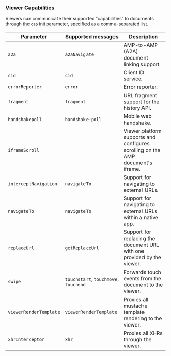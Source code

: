 ### Viewer Capabilities

Viewers can communicate their supported "capabilities" to documents through the
`cap` init parameter, specified as a comma-separated list.

| Parameter              | Supported messages                    | Description                                                                     |
| ---------------------- | ------------------------------------- | ------------------------------------------------------------------------------- |
| `a2a`                  | `a2aNavigate`                         | AMP-to-AMP (A2A) document linking support.                                      |
| `cid`                  | `cid`                                 | Client ID service.                                                              |
| `errorReporter`        | `error`                               | Error reporter.                                                                 |
| `fragment`             | `fragment`                            | URL fragment support for the history API.                                       |
| `handshakepoll`        | `handshake-poll`                      | Mobile web handshake.                                                           |
| `iframeScroll`         |                                       | Viewer platform supports and configures scrolling on the AMP document's iframe. |
| `interceptNavigation`  | `navigateTo`                          | Support for navigating to external URLs.                                        |
| `navigateTo`           | `navigateTo`                          | Support for navigating to external URLs within a native app.                    |
| `replaceUrl`           | `getReplaceUrl`                       | Support for replacing the document URL with one provided by the viewer.         |
| `swipe`                | `touchstart`, `touchmove`, `touchend` | Forwards touch events from the document to the viewer.                          |
| `viewerRenderTemplate` | `viewerRenderTemplate`                | Proxies all mustache template rendering to the viewer.                          |
| `xhrInterceptor`       | `xhr`                                 | Proxies all XHRs through the viewer.                                            |
